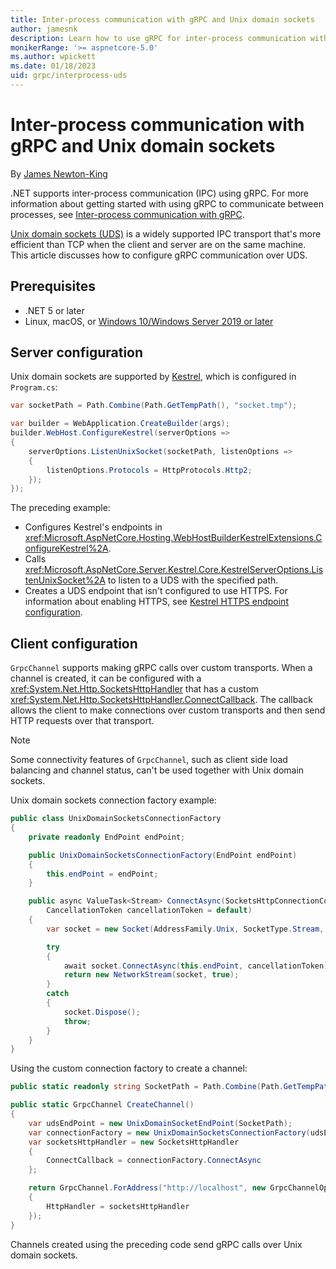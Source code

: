 ```yaml
---
title: Inter-process communication with gRPC and Unix domain sockets
author: jamesnk
description: Learn how to use gRPC for inter-process communication with Unix domain sockets.
monikerRange: '>= aspnetcore-5.0'
ms.author: wpickett
ms.date: 01/18/2023
uid: grpc/interprocess-uds
---
```

# Inter-process communication with gRPC and Unix domain sockets

By [James Newton-King](https://twitter.com/jamesnk)

.NET supports inter-process communication (IPC) using gRPC. For more information about getting started with using gRPC to communicate between processes, see [Inter-process communication with gRPC](xref:grpc/interprocess).

[Unix domain sockets (UDS)](https://wikipedia.org/wiki/Unix_domain_socket) is a widely supported IPC transport that's more efficient than TCP when the client and server are on the same machine. This article discusses how to configure gRPC communication over UDS.

## Prerequisites

* .NET 5 or later
* Linux, macOS, or [Windows 10/Windows Server 2019 or later](https://devblogs.microsoft.com/commandline/af_unix-comes-to-windows/)

## Server configuration

Unix domain sockets are supported by [Kestrel](xref:fundamentals/servers/kestrel), which is configured in `Program.cs`:

```csharp
var socketPath = Path.Combine(Path.GetTempPath(), "socket.tmp");

var builder = WebApplication.CreateBuilder(args);
builder.WebHost.ConfigureKestrel(serverOptions =>
{
    serverOptions.ListenUnixSocket(socketPath, listenOptions =>
    {
        listenOptions.Protocols = HttpProtocols.Http2;
    });
});
```

The preceding example:

* Configures Kestrel's endpoints in <xref:Microsoft.AspNetCore.Hosting.WebHostBuilderKestrelExtensions.ConfigureKestrel%2A>.
* Calls <xref:Microsoft.AspNetCore.Server.Kestrel.Core.KestrelServerOptions.ListenUnixSocket%2A> to listen to a UDS with the specified path.
* Creates a UDS endpoint that isn't configured to use HTTPS. For information about enabling HTTPS, see [Kestrel HTTPS endpoint configuration](xref:fundamentals/servers/kestrel/endpoints#listenoptionsusehttps).

## Client configuration

`GrpcChannel` supports making gRPC calls over custom transports. When a channel is created, it can be configured with a <xref:System.Net.Http.SocketsHttpHandler> that has a custom <xref:System.Net.Http.SocketsHttpHandler.ConnectCallback>. The callback allows the client to make connections over custom transports and then send HTTP requests over that transport.

> [!NOTE]
> Some connectivity features of `GrpcChannel`, such as client side load balancing and channel status, can't be used together with Unix domain sockets.

Unix domain sockets connection factory example:

```csharp
public class UnixDomainSocketsConnectionFactory
{
    private readonly EndPoint endPoint;

    public UnixDomainSocketsConnectionFactory(EndPoint endPoint)
    {
        this.endPoint = endPoint;
    }

    public async ValueTask<Stream> ConnectAsync(SocketsHttpConnectionContext _,
        CancellationToken cancellationToken = default)
    {
        var socket = new Socket(AddressFamily.Unix, SocketType.Stream, ProtocolType.Unspecified);

        try
        {
            await socket.ConnectAsync(this.endPoint, cancellationToken).ConfigureAwait(false);
            return new NetworkStream(socket, true);
        }
        catch
        {
            socket.Dispose();
            throw;
        }
    }
}
```

Using the custom connection factory to create a channel:

```csharp
public static readonly string SocketPath = Path.Combine(Path.GetTempPath(), "socket.tmp");

public static GrpcChannel CreateChannel()
{
    var udsEndPoint = new UnixDomainSocketEndPoint(SocketPath);
    var connectionFactory = new UnixDomainSocketsConnectionFactory(udsEndPoint);
    var socketsHttpHandler = new SocketsHttpHandler
    {
        ConnectCallback = connectionFactory.ConnectAsync
    };

    return GrpcChannel.ForAddress("http://localhost", new GrpcChannelOptions
    {
        HttpHandler = socketsHttpHandler
    });
}
```

Channels created using the preceding code send gRPC calls over Unix domain sockets.
